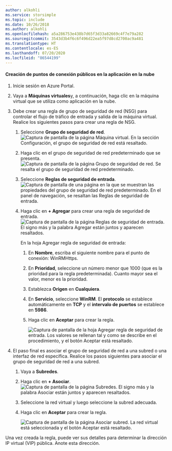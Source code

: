 ```yaml
---
author: alkohli
ms.service: storsimple
ms.topic: include
ms.date: 10/26/2018
ms.author: alkohli
ms.openlocfilehash: a5a286753e438b7d65f3d33a82669c4f7e79a282
ms.sourcegitcommit: 3543d3b4f6c6f496d22ea5f97d8cd2700ac9a481
ms.translationtype: HT
ms.contentlocale: es-ES
ms.lasthandoff: 07/20/2020
ms.locfileid: "86544199"
---
```

#### <a name="to-create-public-endpoints-on-the-cloud-appliance"></a>Creación de puntos de conexión públicos en la aplicación en la nube

1. Inicie sesión en Azure Portal.
2. Vaya a **Máquinas virtuales**y, a continuación, haga clic en la máquina virtual que se utiliza como aplicación en la nube.
    
3. Debe crear una regla de grupo de seguridad de red (NSG) para controlar el flujo de tráfico de entrada y salida de la máquina virtual. Realice los siguientes pasos para crear una regla de NSG.
    1. Seleccione **Grupo de seguridad de red**.
        ![Captura de pantalla de la página Máquina virtual. En la sección Configuración, el grupo de seguridad de red está resaltado.](./media/storsimple-8000-create-public-endpoints-cloud-appliance/sca-create-public-endpt1.png)

    2. Haga clic en el grupo de seguridad de red predeterminado que se presenta.
        ![Captura de pantalla de la página Grupo de seguridad de red. Se resalta el grupo de seguridad de red predeterminado.](./media/storsimple-8000-create-public-endpoints-cloud-appliance/sca-create-public-endpt2.png)

    3. Seleccione **Reglas de seguridad de entrada**.
        ![Captura de pantalla de una página en la que se muestran las propiedades del grupo de seguridad de red predeterminado. En el panel de navegación, se resaltan las Reglas de seguridad de entrada.](./media/storsimple-8000-create-public-endpoints-cloud-appliance/sca-create-public-endpt3.png)

    4. Haga clic en **+ Agregar** para crear una regla de seguridad de entrada.
        ![Captura de pantalla de la página Reglas de seguridad de entrada. El signo más y la palabra Agregar están juntos y aparecen resaltados.](./media/storsimple-8000-create-public-endpoints-cloud-appliance/sca-create-public-endpt4.png)

        En la hoja Agregar regla de seguridad de entrada:

        1. En **Nombre**, escriba el siguiente nombre para el punto de conexión: WinRMHttps.
        
        2. En **Prioridad**, seleccione un número menor que 1000 (que es la prioridad para la regla predeterminada). Cuanto mayor sea el valor, menor es la prioridad.

        3. Establezca **Origen** en **Cualquiera**.

        4. En **Servicio**, seleccione **WinRM**. El **protocolo** se establece automáticamente en **TCP** y el **intervalo de puertos** se establece en **5986**.

        5. Haga clic en **Aceptar** para crear la regla.

            ![Captura de pantalla de la hoja Agregar regla de seguridad de entrada. Los valores se rellenan tal y como se describe en el procedimiento, y el botón Aceptar está resaltado.](./media/storsimple-8000-create-public-endpoints-cloud-appliance/sca-create-public-endpt5.png)

4. El paso final es asociar el grupo de seguridad de red a una subred o una interfaz de red específica. Realice los pasos siguientes para asociar el grupo de seguridad de red a una subred.
    1. Vaya a **Subredes**.
    2. Haga clic en **+ Asociar**.
        ![Captura de pantalla de la página Subredes. El signo más y la palabra Asociar están juntos y aparecen resaltados.](./media/storsimple-8000-create-public-endpoints-cloud-appliance/sca-create-public-endpt7.png)

    3. Seleccione la red virtual y luego seleccione la subred adecuada.
    4. Haga clic en **Aceptar** para crear la regla.

        ![Captura de pantalla de la página Asociar subred. La red virtual está seleccionada y el botón Aceptar está resaltado.](./media/storsimple-8000-create-public-endpoints-cloud-appliance/sca-create-public-endpt11.png)

Una vez creada la regla, puede ver sus detalles para determinar la dirección IP virtual (VIP) pública. Anote esta dirección.


